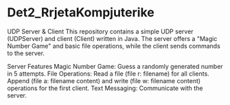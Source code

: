 # Det2_RrjetaKompjuterike

UDP Server & Client
This repository contains a simple UDP server (UDPServer) and client (Client) written in Java. The server offers a "Magic Number Game" and basic file operations, while the client sends commands to the server.

Server Features
Magic Number Game: Guess a randomly generated number in 5 attempts.
File Operations:
Read a file (file r: filename) for all clients.
Append (file a: filename content) and write (file w: filename content) operations for the first client.
Text Messaging: Communicate with the server.

